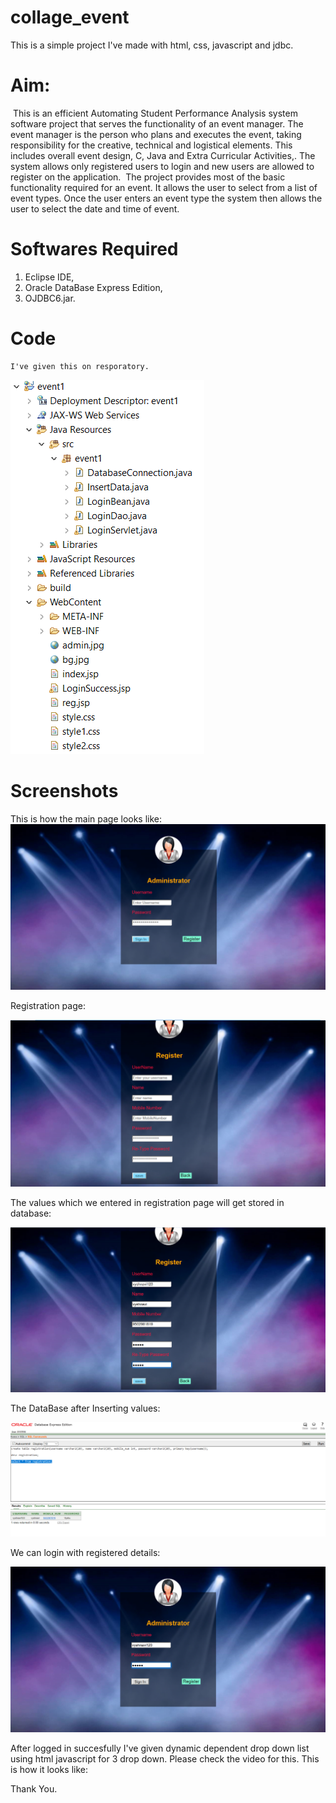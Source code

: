 # collage_event

This is a simple project I've made with html, css, javascript and jdbc.

# Aim:

 This is an efficient Automating Student Performance Analysis system software project that
serves the functionality of an event manager. The event manager is the person who plans and
executes the event, taking responsibility for the creative, technical and logistical elements.
This includes overall event design, C, Java and Extra Curricular Activities,. The system
allows only registered users to login and new users are allowed to register on the application.
 The project provides most of the basic functionality required for an event. It allows the user
to select from a list of event types. Once the user enters an event type the system then allows
the user to select the date and time of event.

# Softwares Required

1. Eclipse IDE,
2. Oracle DataBase Express Edition,
3. OJDBC6.jar.

# Code
    I've given this on resporatory.
<img src="Structure.png">

# Screenshots

This is how the main page looks like:
<img src="main_page.png">

Registration page:

<img src="reg_page.png">

The values which we entered in registration page will get stored in database:

<img src="reg_values.png">

The DataBase after Inserting values:

<img src="db_values.png">

We can login with registered details:

<img src="login_values.png">

After logged in succesfully I've given dynamic dependent drop down list using html javascript for 3 drop down. Please check the video for this.
This is how it looks like:


Thank You.
